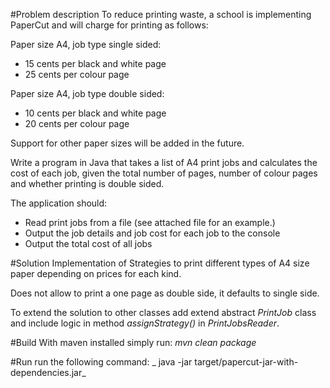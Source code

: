 

#Problem description
To reduce printing waste, a school is implementing PaperCut and will charge for printing as follows:

Paper size A4, job type single sided:
  * 15 cents per black and white page
  * 25 cents per colour page

Paper size A4, job type double sided:
  * 10 cents per black and white page
  * 20 cents per colour page

Support for other paper sizes will be added in the future.  

Write a program in Java that takes a list of A4 print jobs and calculates the cost of each job, given the total number of pages, number of colour pages and whether printing is double sided.  

The application should:
  * Read print jobs from a file (see attached file for an example.)
  * Output the job details and job cost for each job to the console
  * Output the total cost of all jobs
  
#Solution
  Implementation of Strategies to print different types of A4 size paper depending on prices for each kind.
  
  Does not allow to print a one page as double side, it defaults to single side.
  
  To extend the solution to other classes add extend abstract _PrintJob_ class and include logic in method _assignStrategy()_ in _PrintJobsReader_.
  
#Build
  With maven installed simply run: _mvn clean package_
  
#Run
  run the following command: _ java -jar target/papercut-jar-with-dependencies.jar_
  